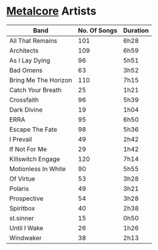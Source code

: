 # [Metalcore](https://open.spotify.com/playlist/2edtaUkhLJipa5iBz4jQYo?si=457feac66d9a42b1) Artists

| Band                             | No. Of Songs       | Duration          |
|----------------------------------|--------------------|-------------------|
| All That Remains                 | 101                | 6h28              |
| Architects                       | 109                | 6h59              |
| As I Lay Dying                   | 96                 | 5h51              |
| Bad Omens                        | 63                 | 3h52              |
| Bring Me The Horizon             | 110                | 7h15              |
| Catch Your Breath                | 25                 | 1h21              |
| Crossfaith                       | 96                 | 5h39              |
| Dark Divine                      | 19                 | 1h04              |
| ERRA                             | 95                 | 6h50              |
| Escape The Fate                  | 98                 | 5h36              |
| I Prevail                        | 49                 | 2h42              |
| If Not For Me                    | 29                 | 1h42              |
| Killswitch Engage                | 120                | 7h14              |
| Motionless In White              | 90                 | 5h55              |
| Of Virtue                        | 53                 | 3h28              |
| Polaris 						             | 49                 | 3h21              |
| Prospective                      | 54                 | 3h28              |
| Spiritbox                        | 40                 | 2h38              |
| st.sinner                        | 15                 | 0h50              |
| Until I Wake                     | 26                 | 1h26              |
| Windwaker                        | 38                 | 2h13              |
